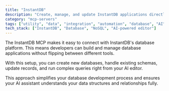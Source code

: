 ```yaml
---
title: "InstantDB"
description: "Create, manage, and update InstantDB applications directly from your editor with AI assistance."
category: "mcp-servers"
tags: ["utility", "data", "integration", "automation", "database", "AI", "development", "workflow"]
tech_stack: ["InstantDB", "Database", "NoSQL", "AI-powered editor"]
---
```


The InstantDB MCP makes it easy to connect with InstantDB's database platform. This means developers can build and manage database applications without flipping between different tools.

With this setup, you can create new databases, handle existing schemas, update records, and run complex queries right from your AI editor. 

This approach simplifies your database development process and ensures your AI assistant understands your data structures and relationships fully.
